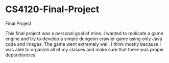 # CS4120-Final-Project
Final Project

This final project was a personal goal of mine. I wanted to replicate a game engine and try to develop a simple dungeon crawler game using only Java code and images.
The game went extremely well, I think mostly because I was able to organize all of my classes and make sure that there was proper dependencies. 
